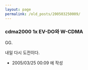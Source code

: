 ```yaml
---
layout: page
permalink: /old_posts/200503250009/
---
```


### cdma2000 1x EV-DO와 W-CDMA




GG.




내일 다시 도전이다.





- 2005/03/25 00:09 에 작성